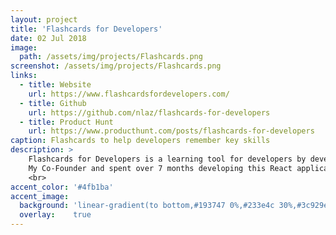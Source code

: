 ```yaml
---
layout: project
title: 'Flashcards for Developers'
date: 02 Jul 2018
image:  
  path: /assets/img/projects/Flashcards.png
screenshot: /assets/img/projects/Flashcards.png
links:
  - title: Website
    url: https://www.flashcardsfordevelopers.com/
  - title: Github
    url: https://github.com/nlaz/flashcards-for-developers
  - title: Product Hunt
    url: https://www.producthunt.com/posts/flashcards-for-developers
caption: Flashcards to help developers remember key skills
description: >
    Flashcards for Developers is a learning tool for developers by developers. It is a place for those who want to learn better, grow their expertise, and keep those skills sharp. <br>
    My Co-Founder and spent over 7 months developing this React application all while in YC Startup School.
    <br>
accent_color: '#4fb1ba'
accent_image:
  background: 'linear-gradient(to bottom,#193747 0%,#233e4c 30%,#3c929e 50%,#d5d5d4 70%,#cdccc8 100%)'
  overlay:    true
---
```


